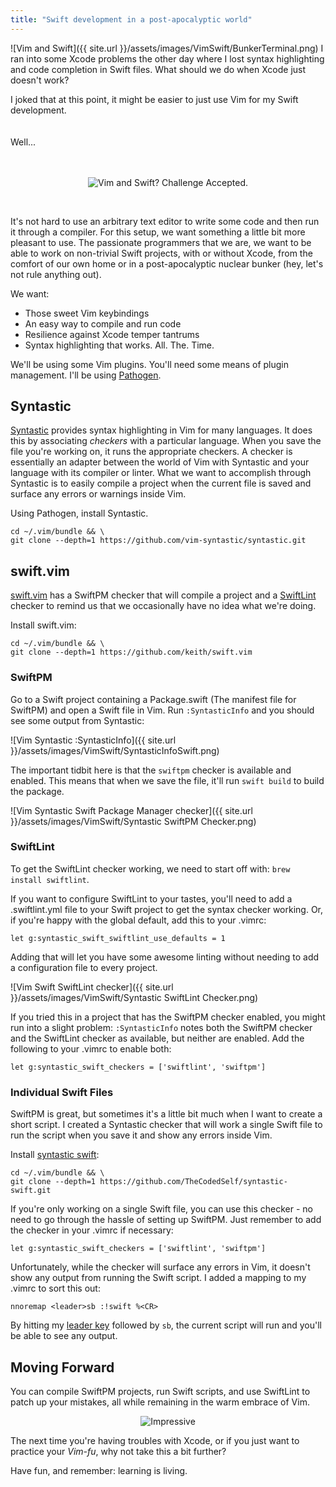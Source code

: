 ```yaml
---
title: "Swift development in a post-apocalyptic world"
---
```

![Vim and Swift]({{ site.url }}/assets/images/VimSwift/BunkerTerminal.png)
I ran into some Xcode problems the other day where I lost syntax highlighting and code completion in Swift files. What should we do when Xcode just doesn't work? 

I joked that at this point, it might be easier to just use Vim for my Swift development. 
<br/>
<br/>
<br/>
Well...
<br/>
<br/>
<br/>
<p style="text-align:center"><img alt="Vim and Swift? Challenge Accepted." src="{{ site.url }}/assets/images/VimSwift/challenge-accepted.jpeg"/></p>
<br/>

It's not hard to use an arbitrary text editor to write some code and then run it through a compiler. For this setup, we want something a little bit more pleasant to use. The passionate programmers that we are, we want to be able to work on non-trivial Swift projects, with or without Xcode, from the comfort of our own home or in a post-apocalyptic nuclear bunker (hey, let's not rule anything out).

We want:
- Those sweet Vim keybindings
- An easy way to compile and run code
- Resilience against Xcode temper tantrums
- Syntax highlighting that works. All. The. Time.

We'll be using some Vim plugins. You'll need some means of plugin management. I'll be using [Pathogen](https://github.com/tpope/vim-pathogen).

## Syntastic
[Syntastic](https://github.com/vim-syntastic/syntastic) provides syntax highlighting in Vim for many languages. It does this by associating *checkers* with a particular language. When you save the file you're working on, it runs the appropriate checkers. A checker is essentially an adapter between the world of Vim with Syntastic and your language with its compiler or linter. What we want to accomplish through Syntastic is to easily compile a project  when the current file is saved and surface any errors or warnings inside Vim.

Using Pathogen, install Syntastic.

```
cd ~/.vim/bundle && \
git clone --depth=1 https://github.com/vim-syntastic/syntastic.git
```

## swift.vim

[swift.vim](https://github.com/keith/swift.vim) has a SwiftPM checker that will compile a project and a [SwiftLint](https://github.com/realm/SwiftLint) checker to remind us that we occasionally have no idea what we're doing.

Install swift.vim:

```
cd ~/.vim/bundle && \
git clone --depth=1 https://github.com/keith/swift.vim
```

### SwiftPM

Go to a Swift project containing a Package.swift (The manifest file for SwiftPM) and open a Swift file in Vim. Run `:SyntasticInfo` and you should see some output from Syntastic:

![Vim Syntastic :SyntasticInfo]({{ site.url }}/assets/images/VimSwift/SyntasticInfoSwift.png)

The important tidbit here is that the `swiftpm` checker is available and enabled. This means that when we save the file, it'll run `swift build` to build the package.

![Vim Syntastic Swift Package Manager checker]({{ site.url }}/assets/images/VimSwift/Syntastic SwiftPM Checker.png)

### SwiftLint

To get the SwiftLint checker working, we need to start off with: `brew install swiftlint`. 

If you want to configure SwiftLint to your tastes, you'll need to add a .swiftlint.yml file to your Swift project to get the syntax checker working. Or, if you're happy with the global default, add this to your .vimrc:

```
let g:syntastic_swift_swiftlint_use_defaults = 1 
```

Adding that will let you have some awesome linting without needing to add a configuration file to every project.

![Vim Swift SwiftLint checker]({{ site.url }}/assets/images/VimSwift/Syntastic SwiftLint Checker.png)

If you tried this in a project that has the SwiftPM checker enabled, you might run into a slight problem: `:SyntasticInfo` notes both the SwiftPM checker and the SwiftLint checker as available, but neither are enabled. Add the following to your .vimrc to enable both:

```
let g:syntastic_swift_checkers = ['swiftlint', 'swiftpm'] 
```

### Individual Swift Files
SwiftPM is great, but sometimes it's a little bit much when I want to create a short script. I created a Syntastic checker that will work a single Swift file to run the script when you save it and show any errors inside Vim.

Install [syntastic swift](https://github.com/TheCodedSelf/syntastic-swift):
```
cd ~/.vim/bundle && \
git clone --depth=1 https://github.com/TheCodedSelf/syntastic-swift.git
```

If you're only working on a single Swift file, you can use this checker - no need to go through the hassle of setting up SwiftPM. Just remember to add the checker in your .vimrc if necessary:
```
let g:syntastic_swift_checkers = ['swiftlint', 'swiftpm'] 
```

Unfortunately, while the checker will surface any errors in Vim, it doesn't show any output from running the Swift script. I added a mapping to my .vimrc to sort this out:
```
nnoremap <leader>sb :!swift %<CR>
```

By hitting my [leader key](http://learnvimscriptthehardway.stevelosh.com/chapters/06.html) followed by `sb`, the current script will run and you'll be able to see any output.

## Moving Forward
You can compile SwiftPM projects, run Swift scripts, and use SwiftLint to patch up your mistakes, all while remaining in the warm embrace of Vim.

<p style="text-align:center"><img alt="Impressive" src="{{ site.url }}/assets/images/VimSwift/impressive.jpg"/></p>

The next time you're having troubles with Xcode, or if you just want to practice your *Vim-fu*, why not take this a bit further?

Have fun, and remember: learning is living.
